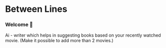 # Between Lines 
### Welcome 👋
Ai - writer which helps in suggesting books based on your recently watched movie.
(Make it possible to add more than 2 movies.)